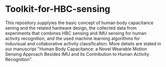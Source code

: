 # Toolkit-for-HBC-sensing
This repository supplyies the basic concept of human body capacitance sening and the related hardware design, the collected data from experiments that combines HBC sensing and IMU sensing for human activity recognition, and the used machine learning algorithms for induvisual and collaborative activity classification. More details are stated in our manuscript "Human Body Capacitance: a Novel Wearable Motion Sensing Approach Besides IMU and its Contribution to Human Activity Recognition". 
